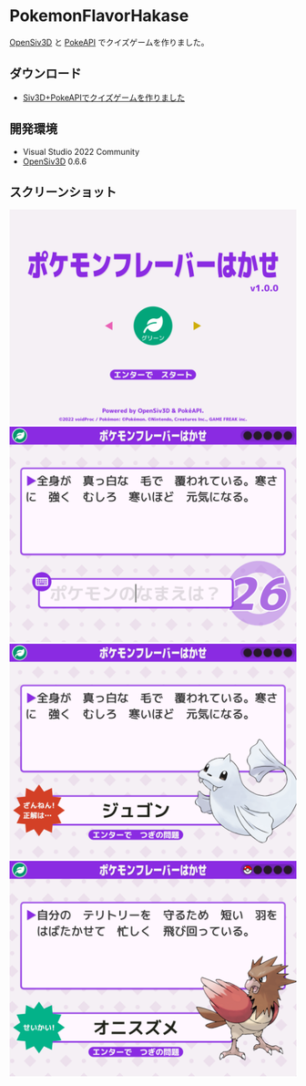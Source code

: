 ﻿# PokemonFlavorHakase

[OpenSiv3D](https://github.com/Siv3D/OpenSiv3D) と [PokeAPI](https://pokeapi.co/) でクイズゲームを作りました。

## ダウンロード

- [Siv3D+PokeAPIでクイズゲームを作りました](https://voidproc.com/blog/archives/636)

## 開発環境

- Visual Studio 2022 Community
- [OpenSiv3D](https://github.com/Siv3D/OpenSiv3D) 0.6.6

## スクリーンショット

![ss01](screenshots/01.png)
![ss02](screenshots/02.png)
![ss03](screenshots/03.png)
![ss04](screenshots/04.png)

